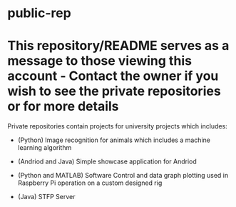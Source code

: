 # public-rep

# This repository/README serves as a message to those viewing this account - Contact the owner if you wish to see the private repositories or for more details

Private repositories contain projects for university projects which includes:

* (Python) Image recognition for animals which includes a machine learning algorithm

* (Andriod and Java) Simple showcase application for Andriod

* (Python and MATLAB) Software Control and data graph plotting used in Raspberry Pi operation on a custom designed rig

* (Java) STFP Server

